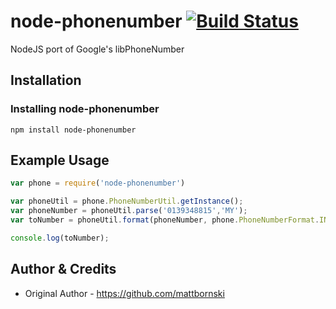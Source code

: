 # node-phonenumber [![Build Status](https://travis-ci.org/wajatimur/node-phonenumber.png?branch=master)](https://travis-ci.org/wajatimur/node-phonenumber)

NodeJS port of Google's libPhoneNumber

## Installation

### Installing node-phonenumber
```
npm install node-phonenumber
```

## Example Usage
```javascript
var phone = require('node-phonenumber')

var phoneUtil = phone.PhoneNumberUtil.getInstance();
var phoneNumber = phoneUtil.parse('0139348815','MY');
var toNumber = phoneUtil.format(phoneNumber, phone.PhoneNumberFormat.INTERNATIONAL);

console.log(toNumber);
```

## Author & Credits
* Original Author - https://github.com/mattbornski
